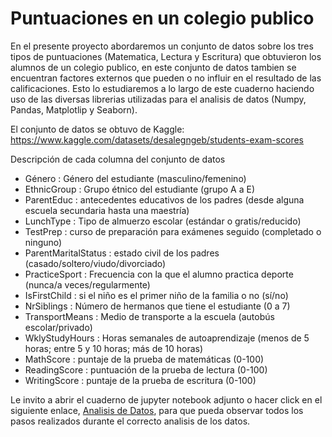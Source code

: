 # Puntuaciones en un colegio publico

En el presente proyecto abordaremos un conjunto de datos sobre los tres tipos de puntuaciones (Matematica, Lectura y Escritura) que obtuvieron los alumnos de un colegio publico, en este conjunto de datos tambien se encuentran factores externos que pueden o no influir en el resultado de las calificaciones. Esto lo estudiaremos a lo largo de este cuaderno haciendo uso de las diversas librerias utilizadas para el analisis de datos (Numpy, Pandas, Matplotlip y Seaborn).

El conjunto de datos se obtuvo de Kaggle: https://www.kaggle.com/datasets/desalegngeb/students-exam-scores

Descripción de cada columna del conjunto de datos

- Género : Género del estudiante (masculino/femenino)
- EthnicGroup : Grupo étnico del estudiante (grupo A a E)
- ParentEduc : antecedentes educativos de los padres (desde alguna escuela secundaria hasta una maestría)
- LunchType : Tipo de almuerzo escolar (estándar o gratis/reducido)
- TestPrep : curso de preparación para exámenes seguido (completado o ninguno)
- ParentMaritalStatus : estado civil de los padres (casado/soltero/viudo/divorciado)
- PracticeSport : Frecuencia con la que el alumno practica deporte (nunca/a veces/regularmente)
- IsFirstChild : si el niño es el primer niño de la familia o no (sí/no)
- NrSiblings : Número de hermanos que tiene el estudiante (0 a 7)
- TransportMeans : Medio de transporte a la escuela (autobús escolar/privado)
- WklyStudyHours : Horas semanales de autoaprendizaje (menos de 5 horas; entre 5 y 10 horas; más de 10 horas)
- MathScore : puntaje de la prueba de matemáticas (0-100)
- ReadingScore : puntuación de la prueba de lectura (0-100)
- WritingScore : puntaje de la prueba de escritura (0-100)

Le invito a abrir el cuaderno de jupyter notebook adjunto o hacer click en el siguiente enlace, [Analisis de Datos](puntuaciones-colegio-publico.ipynb), para que pueda observar todos los pasos realizados durante el correcto analisis de los datos.
